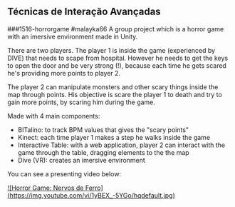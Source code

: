 ## Técnicas de Interação Avançadas

###1516-horrorgame #malayka66 
A group project which is a horror game with an imersive environment made in Unity. 

There are two players. 
The player 1 is inside the game (experienced by DIVE) that needs to scape from hospital. However he needs to get the keys to open the door and be very strong (!), because each time he gets scared he's providing more points to player 2. 

The player 2 can manipulate monsters and other scary things inside the map through points. His objective is scare the player 1 to death and try to gain more points, by scaring him during the game.

Made with 4 main components:
- BITalino: to track BPM values that gives the "scary points"
- Kinect: each time player 1 makes a step he walks inside the game
- Interactive Table: with a web application, player 2 can interact with the game through the table, dragging elements to the the map
- Dive (VR): creates an imersive environment

You can see a presenting video below:

[![Horror Game: Nervos de Ferro] (https://img.youtube.com/vi/1yBEX_-5YGo/hqdefault.jpg)](https://www.youtube.com/watch?v=1yBEX_-5YGo)
